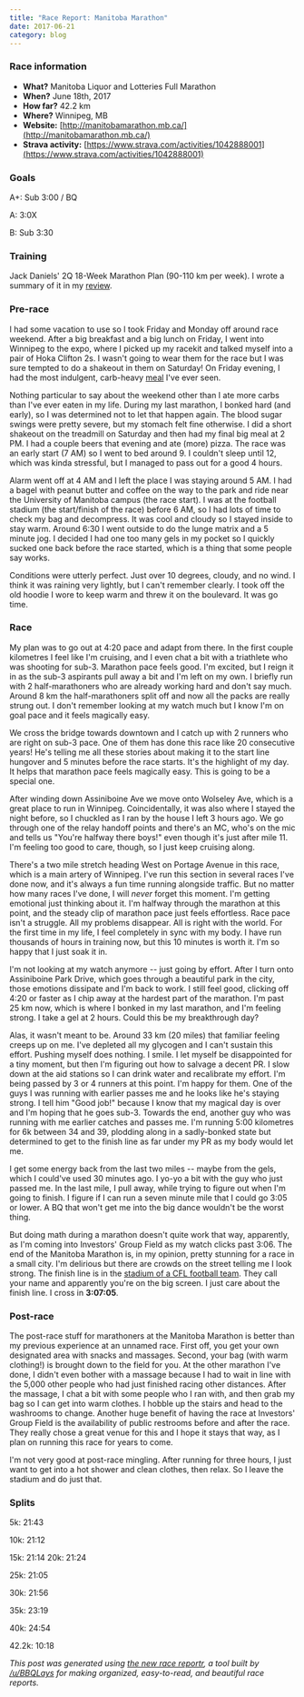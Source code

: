 ```yaml
---
title: "Race Report: Manitoba Marathon"
date: 2017-06-21
category: blog
---
```


### Race information
* **What?** Manitoba Liquor and Lotteries Full Marathon
* **When?** June 18th, 2017
* **How far?** 42.2 km
* **Where?** Winnipeg, MB
* **Website:** [http://manitobamarathon.mb.ca/](http://manitobamarathon.mb.ca/)
* **Strava activity:** [https://www.strava.com/activities/1042888001](https://www.strava.com/activities/1042888001)

### Goals

A+: Sub 3:00 / BQ

A: 3:0X

B: Sub 3:30

### Training

Jack Daniels' 2Q 18-Week Marathon Plan (90-110 km per week). I wrote a summary of it in my [review](https://www.reddit.com/r/AdvancedRunning/comments/6ieehb/training_plan_review_jack_daniels_2q_18week/).

### Pre-race

I had some vacation to use so I took Friday and Monday off around race weekend. After a big breakfast and a big lunch on Friday, I went into Winnipeg to the expo, where I picked up my racekit and talked myself into a pair of Hoka Clifton 2s. I wasn't going to wear them for the race but I was sure tempted to do a shakeout in them on Saturday! On Friday evening, I had the most indulgent, carb-heavy [meal](https://goo.gl/photos/C3Rbu46pMuYZsTXb6) I've ever seen.

Nothing particular to say about the weekend other than I ate more carbs than I've ever eaten in my life. During my last marathon, I bonked hard (and early), so I was determined not to let that happen again. The blood sugar swings were pretty severe, but my stomach felt fine otherwise. I did a short shakeout on the treadmill on Saturday and then had my final big meal at 2 PM. I had a couple beers that evening and ate (more) pizza. The race was an early start (7 AM) so I went to bed around 9. I couldn't sleep until 12, which was kinda stressful, but I managed to pass out for a good 4 hours.

Alarm went off at 4 AM and I left the place I was staying around 5 AM. I had a bagel with peanut butter and coffee on the way to the park and ride near the University of Manitoba campus (the race start). I was at the football stadium (the start/finish of the race) before 6 AM, so I had lots of time to check my bag and decompress. It was cool and cloudy so I stayed inside to stay warm. Around 6:30 I went outside to do the lunge matrix and a 5 minute jog. I decided I had one too many gels in my pocket so I quickly sucked one back before the race started, which is a thing that some people say works.

Conditions were utterly perfect. Just over 10 degrees, cloudy, and no wind. I think it was raining very lightly, but I can't remember clearly. I took off the old hoodie I wore to keep warm and threw it on the boulevard. It was go time.

### Race

My plan was to go out at 4:20 pace and adapt from there. In the first couple kilometres I feel like I'm cruising, and I even chat a bit with a triathlete who was shooting for sub-3. Marathon pace feels good. I'm excited, but I reign it in as the sub-3 aspirants pull away a bit and I'm left on my own.  I briefly run with 2 half-marathoners who are already working hard and don't say much. Around 8 km the half-marathoners split off and now all the packs are really strung out. I don't remember looking at my watch much but I know I'm on goal pace and it feels magically easy.

We cross the bridge towards downtown and I catch up with 2 runners who are right on sub-3 pace. One of them has done this race like 20 consecutive years! He's telling me all these stories about making it to the start line hungover and 5 minutes before the race starts. It's the highlight of my day. It helps that marathon pace feels magically easy. This is going to be a special one.

After winding down Assiniboine Ave we move onto Wolseley Ave, which is a great place to run in Winnipeg. Coincidentally, it was also where I stayed the night before, so I chuckled as I ran by the house I left 3 hours ago. We go through one of the relay handoff points and there's an MC, who's on the mic and tells us "You're halfway there boys!" even though it's just after mile 11. I'm feeling too good to care, though, so I just keep cruising along.

There's a two mile stretch heading West on Portage Avenue in this race, which is a main artery of Winnipeg. I've run this section in several races I've done now, and it's always a fun time running alongside traffic. But no matter how many races I've done, I will *never* forget this moment. I'm getting emotional just thinking about it. I'm halfway through the marathon at this point, and the steady clip of marathon pace just feels effortless. Race pace isn't a struggle. All my problems disappear. All is right with the world. For the first time in my life, I feel completely in sync with my body. I have run thousands of hours in training now, but this 10 minutes is worth it. I'm so happy that I just soak it in.

I'm not looking at my watch anymore -- just going by effort. After I turn onto Assiniboine Park Drive, which goes through a beautiful park in the city, those emotions dissipate and I'm back to work. I still feel good, clicking off 4:20 or faster as I chip away at the hardest part of the marathon. I'm past 25 km now, which is where I bonked in my last marathon, and I'm feeling strong. I take a gel at 2 hours. Could this be my breakthrough day?

Alas, it wasn't meant to be. Around 33 km (20 miles) that familiar feeling creeps up on me. I've depleted all my glycogen and I can't sustain this effort. Pushing myself does nothing. I smile. I let myself be disappointed for a tiny moment, but then I'm figuring out how to salvage a decent PR. I slow down at the aid stations so I can drink water and recalibrate my effort. I'm being passed by 3 or 4 runners at this point. I'm happy for them. One of the guys I was running with earlier passes me and he looks like he's staying strong. I tell him "Good job!" because I know that my magical day is over and I'm hoping that he goes sub-3. Towards the end, another guy who was running with me earlier catches and passes me. I'm running 5:00 kilometres for 6k between 34 and 39, plodding along in a sadly-bonked state but determined to get to the finish line as far under my PR as my body would let me.

I get some energy back from the last two miles -- maybe from the gels, which I could've used 30 minutes ago. I yo-yo a bit with the guy who just passed me. In the last mile, I pull away, while trying to figure out when I'm going to finish. I figure if I can run a seven minute mile that I could go 3:05 or lower. A BQ that won't get me into the big dance wouldn't be the worst thing.

But doing math during a marathon doesn't quite work that way, apparently, as I'm coming into Investors' Group Field as my watch clicks past 3:06. The end of the Manitoba Marathon is, in my opinion, pretty stunning for a race in a small city. I'm delirious but there are crowds on the street telling me I look strong. The finish line is in the [stadium of a CFL football team](http://www.marathon-photos.com/scripts/event.py?template=MPX2&new_search=1&event=Sports%2FSTCA%2F2017%2FManitoba%20Marathon&match=238). They call your name and apparently you're on the big screen. I just care about the finish line. I cross in **3:07:05**.

### Post-race

The post-race stuff for marathoners at the Manitoba Marathon is better than my previous experience at an unnamed race. First off, you get your own designated area with snacks and massages. Second, your bag (with warm clothing!) is brought down to the field for you. At the other marathon I've done, I didn't even bother with a massage because I had to wait in line with the 5,000 other people who had just finished racing other distances. After the massage, I chat a bit with some people who I ran with, and then grab my bag so I can get into warm clothes. I hobble up the stairs and head to the washrooms to change. Another huge benefit of having the race at Investors' Group Field is the availability of public restrooms before and after the race. They really chose a great venue for this and I hope it stays that way, as I plan on running this race for years to come.

I'm not very good at post-race mingling. After running for three hours, I just want to get into a hot shower and clean clothes, then relax. So I leave the stadium and do just that.

### Splits

5k: 21:43

10k: 21:12

15k: 21:14
20k: 21:24

25k: 21:05

30k: 21:56

35k: 23:19

40k: 24:54

42.2k: 10:18

*This post was generated using [the new race reportr](https://martellaj.github.io/race-reportr/), a tool built by [/u/BBQLays](https://www.reddit.com/u/bbqlays) for making organized, easy-to-read, and beautiful race reports.*
